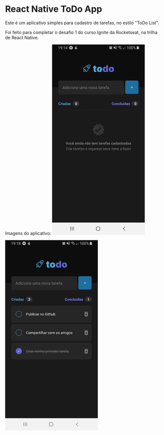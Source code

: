 # React Native ToDo App

Este é um aplicativo simples para cadastro de tarefas, no estilo "ToDo List".

Foi feito para completar o desafio 1 do curso Ignite da Rocketseat, na trilha de React Native.

Imagens do aplicativo:
<img src="https://github.com/robertoschuster/react-native-todo-app/blob/master/assets/screenshots/img01.jpeg" width="300" title="Imagem 01">

<img src="https://github.com/robertoschuster/react-native-todo-app/blob/master/assets/screenshots/img02.jpeg" width="300" title="Imagem 02">
